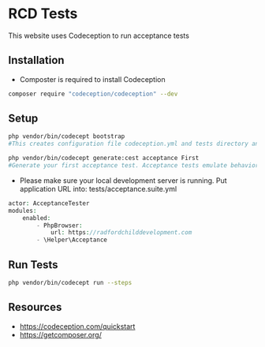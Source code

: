 # RCD Tests

This website uses Codeception to run acceptance tests

## Installation

- Composter is required to install Codeception

```bash
composer require "codeception/codeception" --dev
```

## Setup

```bash
php vendor/bin/codecept bootstrap
#This creates configuration file codeception.yml and tests directory and default test suites.

php vendor/bin/codecept generate:cest acceptance First
#Generate your first acceptance test. Acceptance tests emulate behavior of a real user visiting your site.
```
- Please make sure your local development server is running.  Put application URL into:  tests/acceptance.suite.yml 

```php
actor: AcceptanceTester
modules:
    enabled:
        - PhpBrowser:
            url: https://radfordchilddevelopment.com
        - \Helper\Acceptance       
```

## Run Tests

```bash
php vendor/bin/codecept run --steps
```

## Resources
- https://codeception.com/quickstart
- https://getcomposer.org/
